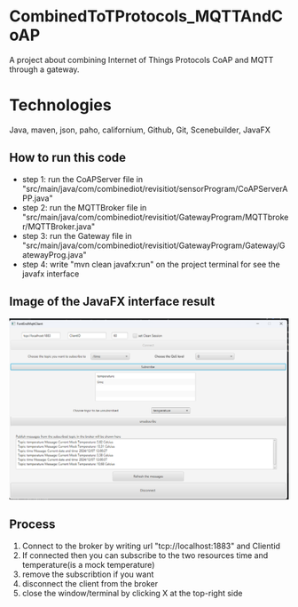 # CombinedToTProtocols_MQTTAndCoAP
A project about combining Internet of Things Protocols CoAP and MQTT through a gateway. 

# Technologies
Java, maven, json, paho, californium, Github, Git, Scenebuilder, JavaFX  

## How to run this code
- step 1: run the CoAPServer file in "src/main/java/com/combinediot/revisitiot/sensorProgram/CoAPServerAPP.java"
- step 2: run the MQTTBroker file in "src/main/java/com/combinediot/revisitiot/GatewayProgram/MQTTbroker/MQTTBroker.java"
- step 3: run the Gateway file in "src/main/java/com/combinediot/revisitiot/GatewayProgram/Gateway/GatewayProg.java"
- step 4: write "mvn clean javafx:run" on the project terminal for see the javafx interface

## Image of the JavaFX interface result
![img.png](img.png)

## Process
1. Connect to the broker by writing url "tcp://localhost:1883" and Clientid 
2. If connected then you can subscribe to the two resources time and temperature(is a mock temperature)
3. remove the subscribtion if you want
4. disconnect the client from the broker 
5. close the window/terminal by clicking X at the top-right side
